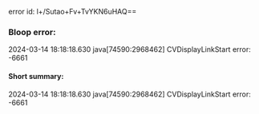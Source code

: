 error id: l+/Sutao+Fv+TvYKN6uHAQ==
### Bloop error:

2024-03-14 18:18:18.630 java[74590:2968462] CVDisplayLinkStart error: -6661
#### Short summary: 

2024-03-14 18:18:18.630 java[74590:2968462] CVDisplayLinkStart error: -6661